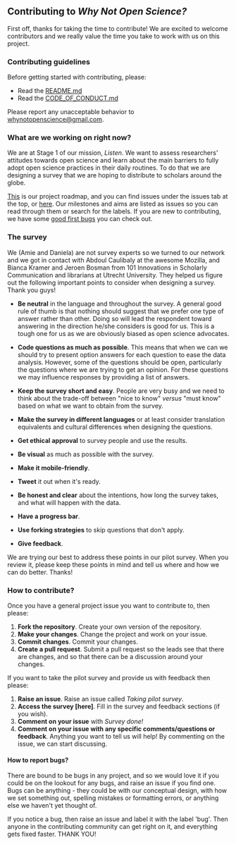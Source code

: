 ## Contributing to *Why Not Open Science?*

First off, thanks for taking the time to contribute! We are excited to welcome contributors and we really value the time you take to work with us on this project.

### Contributing guidelines

Before getting started with contributing, please:
* Read the [README.md](https://github.com/dasaderi/WhyNotOpenScience/blob/master/README.md)
* Read the [CODE_OF_CONDUCT.md](https://github.com/dasaderi/WhyNotOpenScience/blob/master/CODE_OF_CONDUCT.md)

Please report any unacceptable behavior to whynotopenscience@gmail.com.

### What are we working on right now?

We are at Stage 1 of our mission, *Listen*. We want to assess researchers' attitudes towards open science and learn about the main barriers to fully adopt open science practices in their daily routines. To do that we are designing a survey that we are hoping to distribute to scholars around the globe. 

[This](https://github.com/dasaderi/WhyNotOpenScience/blob/master/ROADMAP.md) is our project roadmap, and you can find issues under the issues tab at the top, or [here](https://github.com/dasaderi/WhyNotOpenScience/issues). Our milestones and aims are listed as issues so you can read through them or search for the labels. If you are new to contributing, we have some [good first bugs](https://github.com/dasaderi/WhyNotOpenScience/labels/good%20first%20bugs) you can check out.

### The survey

We (Amie and Daniela) are not survey experts so we turned to our network and we got in contact with Abdoul Caulibaly at the awesome Mozilla, and Bianca Kramer and Jeroen Bosman from 101 Innovations in Scholarly Communication and librarians at Utrecht University. They helped us figure out the following important points to consider when designing a survey. Thank you guys!

* __Be neutral__ in the language and throughout the survey. A general good rule of thumb is that nothing should suggest that we prefer one type of answer rather than other. Doing so will lead the respondent toward answering in the direction he/she considers is good for us. This is a tough one for us as we are obviously biased as open science advocates.

* __Code questions as much as possible__. This means that when we can we should try to present option answers for each question to ease the data analysis. However, some of the questions should be open, particularly the questions where we are trying to get an opinion. For these questions we may influence responses by providing a list of answers.

* __Keep the survey short and easy__. People are very busy and we need to think about the trade-off between "nice to know" *versus* "must know" based on what we want to obtain from the survey.

* __Make the survey in different languages__ or at least consider translation equivalents and cultural differences when designing the questions.
 
* __Get ethical approval__ to survey people and use the results.

* __Be visual__ as much as possible with the survey.

* __Make it mobile-friendly__.

* __Tweet__ it out when it's ready.

* __Be honest and clear__ about the intentions, how long the survey takes, and what will happen with the data.
 
* __Have a progress bar__.

* __Use forking strategies__ to skip questions that don't apply.

* __Give feedback__.


We are trying our best to address these points in our pilot survey. When you review it, please keep these points in mind and tell us where and how we can do better. Thanks!


### How to contribute?

Once you have a general project issue you want to contribute to, then please:

1. **Fork the repository**. Create your own version of the repository.
2. **Make your changes**. Change the project and work on your issue.
3. **Commit changes**. Commit your changes.
4. **Create a pull request**. Submit a pull request so the leads see that there are changes, and so that there can be a discussion around your changes.

If you want to take the pilot survey and provide us with feedback then please:
1. **Raise an issue**. Raise an issue called _Taking pilot survey_.
2. **Access the survey [here]**. Fill in the survey and feedback sections (if you wish).
3. **Comment on your issue** with _Survey done!_
4. **Comment on your issue with any specific comments/questions or feedback**. Anything you want to tell us will help! By commenting on the issue, we can start discussing.

#### How to report bugs?

There are bound to be bugs in any project, and so we would love it if you could be on the lookout for any bugs, and raise an issue if you find one. Bugs can be anything - they could be with our conceptual design, with how we set something out, spelling mistakes or formatting errors, or anything else we haven't yet thought of.

If you notice a bug, then raise an issue and label it with the label 'bug'. Then anyone in the contributing community can get right on it, and everything gets fixed faster. THANK YOU!
